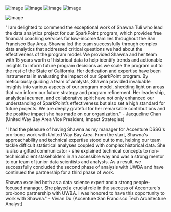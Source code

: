 ![image](https://github.com/user-attachments/assets/971dab89-6266-48b2-ac55-145ae90fe0ba)
![image](https://github.com/user-attachments/assets/a26bc2fb-665e-44ca-a3b5-bf3b0510fc3e)
![image](https://github.com/user-attachments/assets/13c3768c-0bde-45c5-8e5a-312e21be1c0b)
![image](https://github.com/user-attachments/assets/52c12a21-86dd-4acc-aa3b-ae5e06b3ffaf)

![image](https://github.com/user-attachments/assets/b7887871-94a1-4a2f-9fed-06b435cee47c)

"I am delighted to commend the exceptional work of Shawna Tuli who lead the data analytics project for our SparkPoint program, which provides free financial coaching services for low-income families throughout the San Francisco Bay Area. Shawna led the team successfully through complex data analytics that addressed critical questions we had about the effectiveness of the program model. We provided Shawna and her team with 15 years worth of historical data to help identify trends and actionable insights to inform future program decisions as we scale the program out to the rest of the State of California. Her dedication and expertise have been instrumental in evaluating the impact of our SparkPoint program. By meticulously guiding a team of analysts, Shawna provided invaluable insights into various aspects of our program model, shedding light on areas that can inform our future strategy and program refinement. Her leadership, analytical acumen, and collaborative spirit have not only enhanced our understanding of SparkPoint’s effectiveness but also set a high standard for future projects. We are deeply grateful for her remarkable contributions and the positive impact she has made on our organization." - Jacqueline Chan (United Way Bay Area Vice President, Impact Strategies)

"I had the pleasure of having Shawna as my manager for Accenture DSSG's pro-bono work with United Way Bay Area. From the start, Shawna's approachability and technical expertise stood out to me, helping our team tackle difficult statistical analyses coupled with complex historical data. She is also a gifted communicator - she explained technical concepts to non-technical client stakeholders in an accessible way and was a strong mentor to our team of junior data scientists and analysts. As a result, we successfully concluded the second phase of analysis with UWBA and have continued the partnership for a third phase of work. 

Shawna excelled both as a data science expert and a strong people-focused manager. She played a crucial role in the success of Accenture's pro-bono partnership with UWBA. I was honored to have this opportunity to work with Shawna." - Vivian Du (Accenture San Francisco Tech Architecture Analyst)
